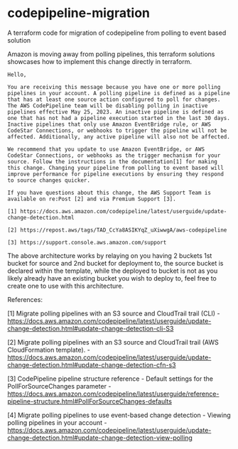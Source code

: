 # codepipeline-migration
A terraform code for migration of codepipeline from polling to event based solution

Amazon is moving away from polling pipelines, this terraform solutions showcases how to implement this change directly in terraform.
```
Hello,

You are receiving this message because you have one or more polling pipelines in your account. A polling pipeline is defined as a pipeline that has at least one source action configured to poll for changes. The AWS CodePipeline team will be disabling polling in inactive pipelines effective May 25, 2023. An inactive pipeline is defined as one that has not had a pipeline execution started in the last 30 days. Inactive pipelines that only use Amazon EventBridge rule, or AWS CodeStar Connections, or webhooks to trigger the pipeline will not be affected. Additionally, any active pipeline will also not be affected.

We recommend that you update to use Amazon EventBridge, or AWS CodeStar Connections, or webhooks as the trigger mechanism for your source. Follow the instructions in the documentation[1] for making this change. Changing your pipeline from polling to event based will improve performance for pipeline executions by ensuring they respond to source changes quicker.

If you have questions about this change, the AWS Support Team is available on re:Post [2] and via Premium Support [3].

[1] https://docs.aws.amazon.com/codepipeline/latest/userguide/update-change-detection.html

[2] https://repost.aws/tags/TAD_CcYa8ASIKYqZ_uXiwwgA/aws-codepipeline

[3] https://support.console.aws.amazon.com/support
```

The above architecture works by relaying on you having 2 buckets 1st bucket for source and 2nd bucket for deployment to, the source bucket is declared within the template, while the deployed to bucket is not as you likely already have an existing bucket you wish to deploy to, feel free to create one to use with this architecture.

References:

[1] Migrate polling pipelines with an S3 source and CloudTrail trail (CLI) - https://docs.aws.amazon.com/codepipeline/latest/userguide/update-change-detection.html#update-change-detection-cli-S3 

[2] Migrate polling pipelines with an S3 source and CloudTrail trail (AWS CloudFormation template). - https://docs.aws.amazon.com/codepipeline/latest/userguide/update-change-detection.html#update-change-detection-cfn-s3 

[3] CodePipeline pipeline structure reference - Default settings for the PollForSourceChanges parameter - https://docs.aws.amazon.com/codepipeline/latest/userguide/reference-pipeline-structure.html#PollForSourceChanges-defaults 

[4] Migrate polling pipelines to use event-based change detection - Viewing polling pipelines in your account - https://docs.aws.amazon.com/codepipeline/latest/userguide/update-change-detection.html#update-change-detection-view-polling 

